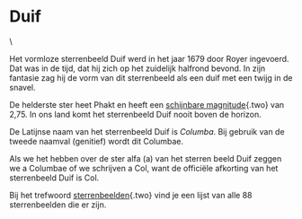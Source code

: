 # Duif

\

Het vormloze sterrenbeeld Duif werd in het jaar 1679 door Royer
ingevoerd. Dat was in de tijd, dat hij zich op het zuidelijk halfrond
bevond. In zijn fantasie zag hij de vorm van dit sterrenbeeld als een
duif met een twijg in de snavel.

De helderste ster heet Phakt en heeft een [schijnbare
magnitude](magnitud.html){.two} van 2,75. In ons land komt het
sterrenbeeld Duif nooit boven de horizon.

De Latijnse naam van het sterrenbeeld Duif is *Columba*. Bij gebruik van
de tweede naamval (genitief) wordt dit Columbae.

Als we het hebben over de ster alfa (a) van het sterren beeld Duif
zeggen we a Columbae of we schrijven a Col, want de officiële afkorting
van het sterrenbeeld Duif is Col.

Bij het trefwoord [sterrenbeelden](sterrenb.html){.two} vind je een
lijst van alle 88 sterrenbeelden die er zijn.
